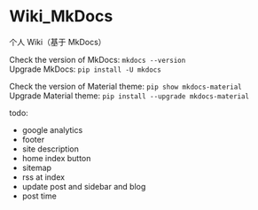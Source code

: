 # Wiki_MkDocs

个人 Wiki（基于 MkDocs）

Check the version of MkDocs: `mkdocs --version`  
Upgrade MkDocs: `pip install -U mkdocs`  

Check the version of Material theme: `pip show mkdocs-material`  
Upgrade Material theme: `pip install --upgrade mkdocs-material`

todo:

- google analytics
- footer
- site description
- home index button
- sitemap
- rss at index
- update post and sidebar and blog
- post time